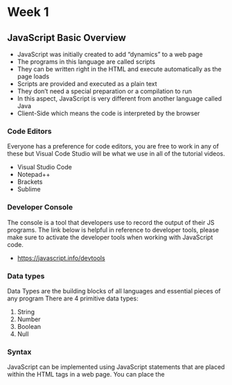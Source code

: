 # Week 1

## JavaScript Basic Overview

- JavaScript was initially created to add “dynamics” to a web page
- The programs in this language are called scripts
- They can be written right in the HTML and execute automatically as the page loads
- Scripts are provided and executed as a plain text
- They don’t need a special preparation or a compilation to run
- In this aspect, JavaScript is very different from another language called Java
- Client-Side which means the code is interpreted by the browser

### Code Editors

Everyone has a preference for code editors, you are free to work in any of these but Visual Code Studio will be what we use in all of the tutorial videos.

- Visual Studio Code
- Notepad++
- Brackets
- Sublime

### Developer Console

The console is a tool that developers use to record the output of their JS programs. The link below is helpful in reference to developer tools, please make sure to activate the developer tools when working with JavaScript code.

- https://javascript.info/devtools

### Data types

Data Types are the building blocks of all languages and essential pieces of any program
There are 4 primitive data types:

1. String
2. Number
3. Boolean
4. Null

### Syntax

JavaScript can be implemented using JavaScript statements that are placed within the <script>…</script> HTML tags in a web page. You can place the <script> tags, containing your JavaScript anywhere within your web page, you will learn throughout this course the best placement of the script which depends upon the goal of the page.

The <script> tag alerts the browser program to start interpreting all the text between these tags as a script. A simple syntax of your JavaScript will appear as follows:

```
<script ...>
	//Javascript Code
</script>
```

There are two attributes that are included within a web page:

1. Language
   - This attribute specifies what scripting language you are using, which typically, its value will be JavaScript
2. Type
   - Indicates the scripting language being used on the web page

The code below is an example of the script tags within the web page:

```
<script language="javascript" type="text/javascript">
	//Javascript Code
</script>
```

### White Space and Line Breaks

JavaScript ignores spaces, tabs, and newlines that appear in JavaScript programs. You can use spaces, tabs, and new lines freely in your program and you are free to format and indent your programs in a neat and consistent way that makes the code easy to read and understand.

### Case Sensitivity

JavaScript is a case-sensitive language. This means that the language keywords, variables, function names, and any other identifiers must always be typed with a consistent capitalization of letters. So the identifiers Time and TIME will convey different meanings in JavaScript.

### Comments

Programs do not evaluate comments, they are useful for you and other programmers.
Examples:

```
// Single Line Comment

/*
 This is for a multiline comment
 Nothing inbtween the starting and ending /* will be run by the program
*/
```

### Enabling

All of the modern browsers come with built-in support for JavaScript. Frequently, you may need to enable or disable this support manually.

#### Firefox

Open a new tab -> type about: config in the address bar. Then you will find the warning dialog. Click the button and view the list of configure options in the browser. In the search bar, type javascript.enabled. There you will find the option to enable or disable JavaScript by right-clicking on the value of that option -> select Toggle.

![](Screenshot%202023-08-27%20at%202.05.45%E2%80%AFPM.png)
![](Screenshot%202023-08-27%20at%202.09.51%E2%80%AFPM.png)

#### Chrome

Chrome menu > Settings > Show advanced settings > Privacy > Content Settings Button > JavaScript section select:

- Do not allow any site to run JavaScript
- Allow all sites to run JavaScript (recommended)

## Activity

Let’s start by typing some basic JavaScript code that will print to the web console area.
Use the code below as a guide to create your first JavaScript code.

```
<!DOCTYPE html>
<html lang="en">
    <head>
        <meta charset="UTF-8">
        <title>JavaScript Language Basics</title>
    </head>

    <body>
        <h1>JavaScript Language Basics</h1>
		 <!-- adding inline Javascript code must be enclosed in script tags -->
		<script>

		</script>
    </body>

</html>

```

Save the file as JavaScript_WeekOne_CodePractice.html ~ I will not include save and refresh with my instructions, you should be proficient with these steps already

Launch the code using your browser of choice, ( My screen shots will always be Chrome )

Modify the code using the code as a guide:

```
<!-- adding inline Javascript code must be enclosed in script tags  -->
<script>
	console.log('Hello world!'); // standard text
</script>
```

**Results ~**
![](Screenshot%202023-08-27%20at%202.19.34%E2%80%AFPM.png)

Modify the code using below as a guide:

```
<script>
	console.log("Hello World"); // standard text
	console.log(3.5+23); // add 3.5 to your age
	console.log(2023-1969); // subtract 1969 from the current year
	console.log(2.708*100); // multiply 100 by 2.708
</script>
```

**Results ~**
![](Screenshot%202023-08-27%20at%202.23.03%E2%80%AFPM.png)

The console is a great tool, notice how it provides you with the result of your code along with the filename and line number. This will become quite handy when your code contains errors.

Another web site that should be in your bookmarks is ~ https://developer.mozilla.org/enUS/docs/Web/JavaScript/Reference/Global_Objects/String/prototype

With these next exercises, you will explore the web site and implement properties and methods. Continue to code on your own.

**Properties**
Every string instance has a property called length, which stores the number of characters of the string.

`console.log(‘JavaScript is Fun to Learn!’.length);`

**Methods**
Methods are like verbs, they perform actions that generate output.

`console.log(‘hello’.toUpperCase()); //HELLO`
In this example, the .toUpperCase method is called on the string ‘hello’ and returns to the console the letters in uppercase

Which method would I use to fix the following?

- `console.log(' Remove whitespace '.trim());`

**Libraries**
Contain methods that you can call without creating an instance

Use the Math Library to explore the methods ~ [Math - JavaScript | MDN](https://developer.mozilla.org/en-US/docs/Web/JavaScript/Reference/Global_Objects/Math)

`console.log(Math.random()); // random number between 0 and 1`

What if you wanted to generate a random number between 0 and 50?

- `Math.random() * 50; //the answer will be a decimal`

To ensure whole numbers, another built-in method can be used Math.floor(), which rounds-down to the nearest whole number.

- `Math.floor(Math.random() * 50);`

Create a random number with the Math.random() method and multiply it by 100

- `console.log(Math.random() *100);`

Use the Math.floor method to make the output a whole number

- `console.log(Math.floor(Math.random() *100))`

Find a method in the JS Math Library that returns the smallest integer greater than or equal to a decimal number; Use this method with the number 43.8.

- The Math.ceil() function returns the smallest integer greater than or equal to a given number

Find a method in the Number library that checks if a number is an integer

- `console.log(Number.isInteger(34.2));`
- Use the number 2017

If you make errors in your code, the console presents you with an error alert, which provides a hint to the error along with the line number ~
![](Screenshot%202023-08-27%20at%202.31.33%E2%80%AFPM.png)

## Summary

- Four essential data types in JavaScript include strings, numbers, booleans, and null.
- Data is printed, or logged, to the console with console.log().
- Four built-in mathematical operators include +, -, \*, and /.
- JavaScript associates certain properties with different data types.
- JavaScript has built-in methods for different data types.
- Libraries are collections of methods that can be called without an instance.
- You can write single-line comments with // and multi-line comments between /_ and _/.

These activities must be submitted through Github classroom and marked as done in the assignment in Blackboard.
